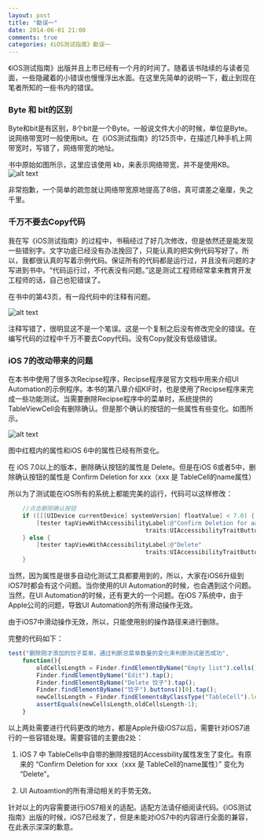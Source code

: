 ```yaml
---
layout: post
title: "勘误一"
date: 2014-06-01 21:00
comments: true
categories: 《iOS测试指南》勘误一
---
```


《iOS测试指南》出版并且上市已经有一个月的时间了。随着该书陆续的与读者见面，一些隐藏着的小错误也慢慢浮出水面。在这里先简单的说明一下，截止到现在笔者所知的一些书内的错误。


### Byte 和 bit的区别

Byte和bit是有区别，8个bit是一个Byte。一般说文件大小的时候，单位是Byte。说网络带宽时一般使用bit。在《iOS测试指南》的125页中，在描述几种手机上网带宽时，写错了，网络带宽的地址。

书中原始如图所示，这里应该使用 kb，来表示网络带宽，并不是使用KB。 
![alt text](http://ww3.sinaimg.cn/mw690/9d98efcctw1egywk2uikxj21cq0hagpm.jpg "125页中错误截图")

非常抱歉，一个简单的疏忽就让网络带宽原地提高了8倍，真可谓差之毫厘，失之千里。


### 千万不要去Copy代码


我在写《iOS测试指南》的过程中，书稿经过了好几次修改，但是依然还是能发现一些错别字。文字功底已经没有办法挽回了，只能认真的把实例代码写好了。所以，我都很认真的写着示例代码。保证所有的代码都是运行过，并且没有问题的才写进到书中。“代码运行过，不代表没有问题。”这是测试工程师经常拿来教育开发工程师的话，自己也犯错误了。

在书中的第43页，有一段代码中的注释有问题。

![alt text](http://ww1.sinaimg.cn/mw690/9d98efcctw1egywk3rum6j21k00umn85.jpg "43页中错误截图")

注释写错了，很明显这不是一个笔误。这是一个复制之后没有修改完全的错误。在编写代码的过程中千万不要去Copy代码。没有Copy就没有低级错误。




### iOS 7的改动带来的问题

在本书中使用了很多次Recipse程序，Recipse程序是官方文档中用来介绍UI Automation的示例程序。本书的第八章介绍KIF时，也是使用了Recipse程序来完成一些功能测试。当需要删除Recipse程序中的菜单时，系统提供的TableViewCell会有删除确认。但是那个确认的按钮的一些属性有些变化。如图所示。


![alt text](http://ww3.sinaimg.cn/mw690/9d98efcctw1egyy44qotaj21z41721kx.jpg "删除确认截图")

图中红框内的属性和iOS 6中的属性已经有所变化。

在 iOS 7.0以上的版本，删除确认按钮的属性是 Delete。但是在iOS 6或者5中，删除确认按钮的属性是 Confirm Deletion for xxx（xxx 是 TableCell的name属性）

所以为了测试能在iOS所有的系统上都能完美的运行，代码可以这样修改：


``` objectivec Objective-C
    //点击删除确认按钮
    if ([[[UIDevice currentDevice] systemVersion] floatValue] < 7.0) {
        [tester tapViewWithAccessibilityLabel:@"Confirm Deletion for aaa"
                                       traits:UIAccessibilityTraitButton];
    } else {
        [tester tapViewWithAccessibilityLabel:@"Delete"
                                       traits:UIAccessibilityTraitButton];
    }
```


当然，因为属性是很多自动化测试工具都要用到的，所以，大家在iOS6升级到iOS7时都会有这个问题。当你使用的UI Automation的时候，也会遇到这个问题。当然，在UI Automation的时候，还有更大的一个问题。在iOS 7系统中，由于Apple公司的问题，导致UI Automation的所有滑动操作无效。

由于iOS7中滑动操作无效，所以，只能使用别的操作路径来进行删除。

完整的代码如下：

``` javascript JavaScript
test("删除刚才添加的饺子菜单，通过判断总菜单数量的变化来判断测试是否成功",
    function(){
        oldCellsLength = Finder.findElementByName("Empty list").cells().length
        Finder.findElementByName("Edit").tap();
        Finder.findElementByName("Delete 饺子").tap();
        Finder.findElementByName("饺子").buttons()[0].tap();
        newCellsLength = Finder.findElementsByClassType("TableCell").length
        assertEquals(newCellsLength,oldCellsLength-1);
    }
```

以上两处需要进行代码更改的地方，都是Apple升级iOS7以后，需要针对iOS7进行的一些容错处理。需要容错的主要由2处：

1.    iOS 7 中 TableCells中自带的删除按钮的Accessbility属性发生了变化。有原来的 “Confirm Deletion for xxx（xxx 是 TableCell的name属性）” 变化为  “Delete”。

2.    UI Autoamtion的所有滑动相关的手势无效。
    

针对以上的内容需要进行iOS7相关的适配。适配方法请仔细阅读代码。《iOS测试指南》出版的时候，iOS7已经发了，但是未能对iOS7中的内容进行全面的兼容，在此表示深深的歉意。    